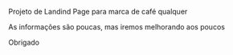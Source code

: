 Projeto de Landind Page para marca de café qualquer

As informações são poucas, mas iremos melhorando aos poucos

Obrigado